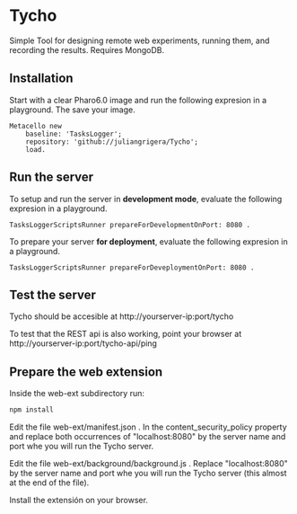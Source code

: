 # Tycho
Simple Tool for designing remote web experiments, running them, and recording the results.
Requires MongoDB.

## Installation
Start with a clear Pharo6.0 image and run the following expresion in a playground. The save your image. 
```smalltalk
Metacello new
	baseline: 'TasksLogger';
	repository: 'github://juliangrigera/Tycho';
	load.
```

## Run the server
To setup and run the server in __development mode__, evaluate the following expresion in a playground.

```smalltalk
TasksLoggerScriptsRunner prepareForDevelopmentOnPort: 8080 . 	
```

To prepare your server __for deployment__, evaluate the following expresion in a playground.

```smalltalk
TasksLoggerScriptsRunner prepareForDeveploymentOnPort: 8080 . 	
```

## Test the server
Tycho should be accesible at http://yourserver-ip:port/tycho

To test that the REST api is also working, point your browser at http://yourserver-ip:port/tycho-api/ping

## Prepare the web extension
Inside the web-ext subdirectory run:
```javascript
npm install
```
Edit the file web-ext/manifest.json . In the content_security_policy property and replace both occurrences of "localhost:8080" by the server name and port whe you will run the Tycho server.

Edit the file web-ext/background/background.js . Replace "localhost:8080" by the server name and port whe you will run the Tycho server (this almost at the end of the file).

Install the extensión on your browser. 
